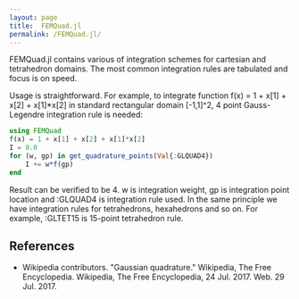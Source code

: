 ```yaml
---
layout: page
title:  FEMQuad.jl
permalink: /FEMQuad.jl/
---
```


FEMQuad.jl contains various of integration schemes for cartesian and tetrahedron domains. The most common integration rules are tabulated and focus is on speed.

Usage is straightforward. For example, to integrate function f(x) = 1 + x[1] + x[2] + x[1]*x[2] in standard rectangular domain [-1,1]^2, 4 point Gauss-Legendre integration rule is needed:
```julia
using FEMQuad
f(x) = 1 + x[1] + x[2] + x[1]*x[2]
I = 0.0
for (w, gp) in get_quadrature_points(Val{:GLQUAD4})
    I += w*f(gp)
end
```
    
Result can be verified to be 4. w is integration weight, gp is integration point location and :GLQUAD4 is integration rule used. In the same principle we have integration rules for tetrahedrons, hexahedrons and so on. For example, :GLTET15 is 15-point tetrahedron rule.
    
## References
- Wikipedia contributors. "Gaussian quadrature." Wikipedia, The Free Encyclopedia. Wikipedia, The Free Encyclopedia, 24 Jul. 2017. Web. 29 Jul. 2017.
